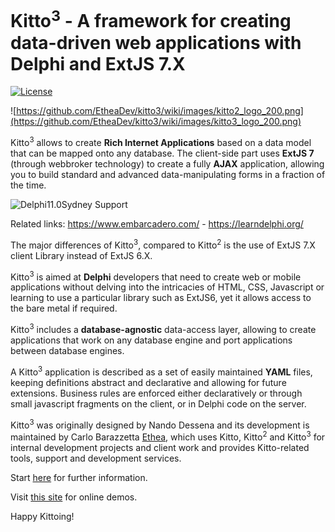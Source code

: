 # Kitto<sup>3</sup> - A framework for creating data-driven web applications with Delphi and ExtJS 7.X
[![License](https://img.shields.io/badge/License-Apache%202.0-yellowgreen.svg)](https://opensource.org/licenses/Apache-2.0)

![https://github.com/EtheaDev/kitto3/wiki/images/kitto2_logo_200.png](https://github.com/EtheaDev/kitto3/wiki/images/kitto3_logo_200.png)

Kitto<sup>3</sup> allows to create **Rich Internet Applications** based on a data model that can be mapped onto any database. The client-side part uses **ExtJS 7** (through webbroker technology) to create a fully **AJAX** application, allowing you to build standard and advanced data-manipulating forms in a fraction of the time.

![Delphi11.0Sydney Support](https://raw.githubusercontent.com/wiki/EtheaDev/kitto3/images/SupportingDelphi.jpg)

Related links: https://www.embarcadero.com/ - https://learndelphi.org/

The major differences of Kitto<sup>3</sup>, compared to Kitto<sup>2</sup> is the use of ExtJS 7.X client Library instead of ExtJS 6.X.

Kitto<sup>3</sup> is aimed at **Delphi** developers that need to create web or mobile applications without delving into the intricacies of HTML, CSS, Javascript or learning to use a particular library such as ExtJS6, yet it allows access to the bare metal if required.

Kitto<sup>3</sup> includes a **database-agnostic** data-access layer, allowing to create applications that work on any database engine and port applications between database engines.

A Kitto<sup>3</sup> application is described as a set of easily maintained **YAML** files, keeping definitions abstract and declarative and allowing for future extensions. Business rules are enforced either declaratively or through small javascript fragments on the client, or in Delphi code on the server.

Kitto<sup>3</sup> was originally designed by Nando Dessena and its development is maintained by Carlo Barazzetta [Ethea](http://www.ethea.it/), which uses Kitto, Kitto<sup>2</sup> and Kitto<sup>3</sup> for internal development projects and client work and provides Kitto-related tools, support and development services.

Start [here](https://github.com/EtheaDev/kitto3/wiki/Kitto-at-a-glance) for further information.

Visit [this site](http://www.ethea.it/kitto_demo.html) for online demos.

Happy Kittoing!
